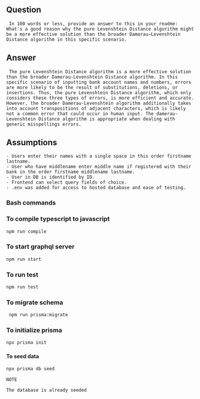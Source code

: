 ## Question
` In 100 words or less, provide an answer to this in your readme: What's a good reason why the pure Levenshtein Distance algorithm might be a more effective solution than the broader Damerau–Levenshtein Distance algorithm in this specific scenario.`

## Answer

` The pure Levenshtein Distance algorithm is a more effective solution than the broader Damerau-Levenshtein Distance algorithm. In this specific scenario of inputting bank account names and numbers, errors are more likely to be the result of substitutions, deletions, or insertions. Thus, the pure Levenshtein Distance algorithm, which only considers these three types of errors, is more efficient and accurate. However, the broader Damerau-Levenshtein algorithm additionally takes into account transpositions of adjacent characters, which is likely not a common error that could occur in human input. The damerau-Levenshtein Distance algorithm is appropriate when dealing with generic misspellings errors.`

## Assumptions

```
- Users enter their names with a single space in this order firstname lastname.
- User who have middlename enter middle name if registered with their bank in the order firstname middlename lastname.
- User in DB is identified by ID.
- Frontend can select query fields of choice.
- .env was added for access to hosted database and ease of testing.
```

### Bash commands

### To compile typescript to javascript
```bash
npm run compile
```

### To start graphql server

```bash
npm run start
```

### To run test

```bash
npm run test
```

### To migrate schema

```bash
 npm run prisma:migrate
```

### To initialize prisma

```bash
npx prisma init
```

#### To seed data

```bash
npx prisma db seed
```

`NOTE`
```
The database is already seeded
```
